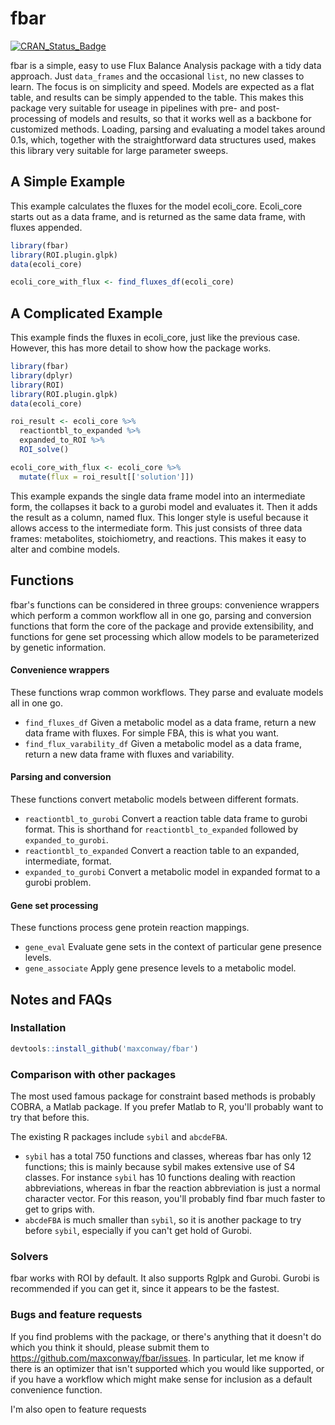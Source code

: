 
<!-- README.md is generated from README.Rmd. Please edit that file -->
fbar
====

[![CRAN\_Status\_Badge](http://www.r-pkg.org/badges/version/fbar)](https://cran.r-project.org/package=fbar)

fbar is a simple, easy to use Flux Balance Analysis package with a tidy data approach. Just `data_frames` and the occasional `list`, no new classes to learn. The focus is on simplicity and speed. Models are expected as a flat table, and results can be simply appended to the table. This makes this package very suitable for useage in pipelines with pre- and post- processing of models and results, so that it works well as a backbone for customized methods. Loading, parsing and evaluating a model takes around 0.1s, which, together with the straightforward data structures used, makes this library very suitable for large parameter sweeps.

A Simple Example
----------------

This example calculates the fluxes for the model ecoli\_core. Ecoli\_core starts out as a data frame, and is returned as the same data frame, with fluxes appended.

``` r
library(fbar)
library(ROI.plugin.glpk)
data(ecoli_core)

ecoli_core_with_flux <- find_fluxes_df(ecoli_core)
```

A Complicated Example
---------------------

This example finds the fluxes in ecoli\_core, just like the previous case. However, this has more detail to show how the package works.

``` r
library(fbar)
library(dplyr)
library(ROI)
library(ROI.plugin.glpk)
data(ecoli_core)

roi_result <- ecoli_core %>%
  reactiontbl_to_expanded %>%
  expanded_to_ROI %>%
  ROI_solve()

ecoli_core_with_flux <- ecoli_core %>%
  mutate(flux = roi_result[['solution']])
```

This example expands the single data frame model into an intermediate form, the collapses it back to a gurobi model and evaluates it. Then it adds the result as a column, named flux. This longer style is useful because it allows access to the intermediate form. This just consists of three data frames: metabolites, stoichiometry, and reactions. This makes it easy to alter and combine models.

Functions
---------

fbar's functions can be considered in three groups: convenience wrappers which perform a common workflow all in one go, parsing and conversion functions that form the core of the package and provide extensibility, and functions for gene set processing which allow models to be parameterized by genetic information.

#### Convenience wrappers

These functions wrap common workflows. They parse and evaluate models all in one go.

-   `find_fluxes_df` Given a metabolic model as a data frame, return a new data frame with fluxes. For simple FBA, this is what you want.
-   `find_flux_varability_df` Given a metabolic model as a data frame, return a new data frame with fluxes and variability.

#### Parsing and conversion

These functions convert metabolic models between different formats.

-   `reactiontbl_to_gurobi` Convert a reaction table data frame to gurobi format. This is shorthand for `reactiontbl_to_expanded` followed by `expanded_to_gurobi`.
-   `reactiontbl_to_expanded` Convert a reaction table to an expanded, intermediate, format.
-   `expanded_to_gurobi` Convert a metabolic model in expanded format to a gurobi problem.

#### Gene set processing

These functions process gene protein reaction mappings.

-   `gene_eval` Evaluate gene sets in the context of particular gene presence levels.
-   `gene_associate` Apply gene presence levels to a metabolic model.

Notes and FAQs
--------------

### Installation

``` r
devtools::install_github('maxconway/fbar')
```

### Comparison with other packages

The most used famous package for constraint based methods is probably COBRA, a Matlab package. If you prefer Matlab to R, you'll probably want to try that before this.

The existing R packages include `sybil` and `abcdeFBA`.

-   `sybil` has a total 750 functions and classes, whereas fbar has only 12 functions; this is mainly because sybil makes extensive use of S4 classes. For instance `sybil` has 10 functions dealing with reaction abbreviations, whereas in fbar the reaction abbreviation is just a normal character vector. For this reason, you'll probably find fbar much faster to get to grips with.
-   `abcdeFBA` is much smaller than `sybil`, so it is another package to try before `sybil`, especially if you can't get hold of Gurobi.

### Solvers

fbar works with ROI by default. It also supports Rglpk and Gurobi. Gurobi is recommended if you can get it, since it appears to be the fastest.

### Bugs and feature requests

If you find problems with the package, or there's anything that it doesn't do which you think it should, please submit them to <https://github.com/maxconway/fbar/issues>. In particular, let me know if there is an optimizer that isn't supported which you would like supported, or if you have a workflow which might make sense for inclusion as a default convenience function.

I'm also open to feature requests

